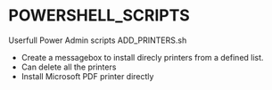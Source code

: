 # POWERSHELL_SCRIPTS
Userfull Power Admin scripts
ADD_PRINTERS.sh
- Create a messagebox to install direcly printers from a defined list.
- Can delete all the printers
- Install Microsoft PDF printer directly

